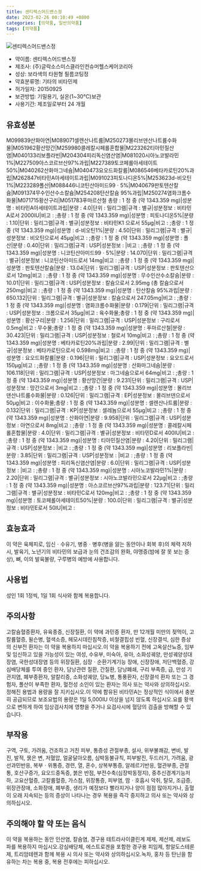 ```yaml
---
title: 센티렉스어드밴스정
date: 2023-02-26 00:10:49 +0800
categories: [의약품, 일반의약품]
tags: [의약품]
---
```

![센티렉스어드밴스정](https://nedrug.mfds.go.kr/pbp/cmn/itemImageDownload/1NCzXnoXF28)

- 약이름: 센티렉스어드밴스정
- 제조사: (주)글락소스미스클라인컨슈머헬스케어코리아
- 성상: 보라색의 타원형 필름코팅정
- 약효분류명: 기타의 비타민제
- 허가일자: 20150925
- 보관방법: 기밀용기, 실온(1~30°C)보관
- 사용기간: 제조일로부터 24 개월
## 유효성분
M099839산화아연|M089071셀렌산나트륨|M250273몰리브덴산나트륨수화물|M051962황산망간|M259980콜레칼시페롤혼합물|M223262티아민질산염|M040133리보플라빈|M204304피리독신염산염|M081020시아노코발라민1%|M227509아스코르브산97%과립|M227389토코페롤아세테이트50%|M040262산화마그네슘|M040473요오드화칼륨|M086546베타카로틴20%과립|M262847비타민A아세테이트과립|M091023피토나디온5%|M253623d-비오틴1%|M223289폴산|M088446니코틴산아미드99ㆍ5%|M040679판토텐산칼슘|M091374무수인산수소칼슘|M254208탄산칼슘 95%과립|M250274염화크롬수화물|M071715황산구리|M051783푸마르산철
총량 : 1 정 중 (약 1343.359 mg)|성분명 : 비타민A아세테이트과립|분량 : 4.0|단위 : 밀리그램|규격 : 별규|성분정보 : 비타민A로서 2000IU|비고 : ;총량 : 1 정 중 (약 1343.359 mg)|성분명 : 피토나디온5%|분량 : 1.10|단위 : 밀리그램|규격 : 별규|성분정보 : 비타민K1 으로서 55μg|비고 : ;총량 : 1 정 중 (약 1343.359 mg)|성분명 : d-비오틴1%|분량 : 4.50|단위 : 밀리그램|규격 : 별규|성분정보 : 비오틴으로서 45μg|비고 : ;총량 : 1 정 중 (약 1343.359 mg)|성분명 : 폴산|분량 : 0.40|단위 : 밀리그램|규격 : USP|성분정보 : |비고 : ;총량 : 1 정 중 (약 1343.359 mg)|성분명 : 니코틴산아미드99ㆍ5%|분량 : 14.070|단위 : 밀리그램|규격 : 별규|성분정보 : 니코틴산아미드로서 14mg|비고 : ;총량 : 1 정 중 (약 1343.359 mg)|성분명 : 판토텐산칼슘|분량 : 13.04|단위 : 밀리그램|규격 : USP|성분정보 : 판토텐산으로서 12mg|비고 : ;총량 : 1 정 중 (약 1343.359 mg)|성분명 : 무수인산수소칼슘|분량 : 10.01|단위 : 밀리그램|규격 : USP|성분정보 : 칼슘으로서 2.95mg (총 칼슘으로서 250mg)|비고 : ;총량 : 1 정 중 (약 1343.359 mg)|성분명 : 탄산칼슘 95%과립|분량 : 650.132|단위 : 밀리그램|규격 : 별규|성분정보 : 칼슘으로서 247.05mg|비고 : ;총량 : 1 정 중 (약 1343.359 mg)|성분명 : 염화크롬수화물|분량 : 0.179|단위 : 밀리그램|규격 : USP|성분정보 : 크롬으로서 35μg|비고 : 육수화물;총량 : 1 정 중 (약 1343.359 mg)|성분명 : 황산구리|분량 : 1.256|단위 : 밀리그램|규격 : USP|성분정보 : 구리로서 0.5mg|비고 : 무수물;총량 : 1 정 중 (약 1343.359 mg)|성분명 : 푸마르산철|분량 : 30.423|단위 : 밀리그램|규격 : USP|성분정보 : 철로서 10mg|비고 : ;총량 : 1 정 중 (약 1343.359 mg)|성분명 : 베타카로틴20%과립|분량 : 2.99|단위 : 밀리그램|규격 : 별규|성분정보 : 베타카로틴으로서 0.598mg|비고 : ;총량 : 1 정 중 (약 1343.359 mg)|성분명 : 요오드화칼륨|분량 : 0.196|단위 : 밀리그램|규격 : USP|성분정보 : 요오드로서 150μg|비고 : ;총량 : 1 정 중 (약 1343.359 mg)|성분명 : 산화마그네슘|분량 : 106.118|단위 : 밀리그램|규격 : USP|성분정보 : 마그네슘으로서 64mg|비고 : ;총량 : 1 정 중 (약 1343.359 mg)|성분명 : 황산망간|분량 : 9.231|단위 : 밀리그램|규격 : USP|성분정보 : 망간으로서 3mg|비고 : ;총량 : 1 정 중 (약 1343.359 mg)|성분명 : 몰리브덴산나트륨수화물|분량 : 0.126|단위 : 밀리그램|규격 : EP|성분정보 : 몰리브덴으로서 50μg|비고 : 이수화물;총량 : 1 정 중 (약 1343.359 mg)|성분명 : 셀렌산나트륨|분량 : 0.132|단위 : 밀리그램|규격 : KP|성분정보 : 셀레늄으로서 55μg|비고 : ;총량 : 1 정 중 (약 1343.359 mg)|성분명 : 산화아연|분량 : 9.958|단위 : 밀리그램|규격 : USP|성분정보 : 아연으로서 8mg|비고 : ;총량 : 1 정 중 (약 1343.359 mg)|성분명 : 콜레칼시페롤혼합물|분량 : 4.0|단위 : 밀리그램|규격 : 별규|성분정보 : 비타민D로서 400IU|비고 : ;총량 : 1 정 중 (약 1343.359 mg)|성분명 : 티아민질산염|분량 : 4.20|단위 : 밀리그램|규격 : USP|성분정보 : |비고 : ;총량 : 1 정 중 (약 1343.359 mg)|성분명 : 리보플라빈|분량 : 3.85|단위 : 밀리그램|규격 : USP|성분정보 : |비고 : ;총량 : 1 정 중 (약 1343.359 mg)|성분명 : 피리독신염산염|분량 : 6.0|단위 : 밀리그램|규격 : USP|성분정보 : |비고 : ;총량 : 1 정 중 (약 1343.359 mg)|성분명 : 시아노코발라민1%|분량 : 2.20|단위 : 밀리그램|규격 : 별규|성분정보 : 시아노코발라민으로서 22μg|비고 : ;총량 : 1 정 중 (약 1343.359 mg)|성분명 : 아스코르브산97%과립|분량 : 123.71|단위 : 밀리그램|규격 : 별규|성분정보 : 비타민C로서 120mg|비고 : ;총량 : 1 정 중 (약 1343.359 mg)|성분명 : 토코페롤아세테이트50%|분량 : 100.0|단위 : 밀리그램|규격 : 별규|성분정보 : 비타민E로서 50IU|비고 :
## 효능효과
이 약은 육체피로, 임신ㆍ수유기, 병중ㆍ병후(병을 앓는 동안이나 회복 후)의 체력 저하 시, 발육기, 노년기의 비타민의 보급과 눈의 건조감의 완화, 야맹증(밤에 잘 못 보는 증상), 뼈, 이의 발육불량, 구루병의 예방에 사용합니다.
## 사용법
성인 1회 1정씩, 1일 1회 식사와 함께 복용합니다.
## 주의사항
고칼슘혈증환자, 유육종증, 신장질환, 이 약에 과민증 환자, 만 12개월 미만의 젖먹이, 고칼륨혈증, 윌슨병, 혈색소증, 헤모시데린침착증, 비철결핍성 빈혈, 신장결석, 심한 증상의 신부전 환자는 이 약을 복용하지 마십시오.이 약을 복용하기 전에 고옥살산뇨증, 임부 및 임신하고 있을 가능성이 있는 여성, 수유부, 미숙아, 유아, 소화성궤양, 만성궤양성대장염, 국한성대장염 등의 위장질환, 심장ㆍ순환기계기능 장애, 신장장애, 저단백혈증, 강심배당체를 투여 중인 환자, 담낭관련 질환, 간질환, 담낭폐쇄, 구리 부족증, 급, 만성 기관지염, 폐부종환자, 알칼리증, 소화성궤양, 당뇨병, 통풍환자, 신장결석 환자 또는 그 경험자, 폴산이 부족한 환자, 혈전성 소인이 있는 환자는 의사 또는 약사와 상의하십시오.정해진 용법과 용량을 잘 지키십시오.이 약에 함유된 비타민A는 정상적인 식이에서 충분히 공급되므로 보조요법의 용량은 1일 5,000IU 이상을 넘지 않도록 하십시오.요를 황색으로 변하게 하여 임상검사치에 영향을 주거나 요검사시에 혈당의 검출을 방해할 수 있습니다.
## 부작용
구역, 구토, 가려움, 건조하고 거친 피부, 통증성 관절부종, 설사, 위부불쾌감, 변비, 발진, 발적, 묽은 변, 저혈압, 얼굴달아오름, 심박동불규칙, 피부발진, 두드러기, 가려움, 광선과민반응, 복부ㆍ위통증, 경련, 열, 혼수, 상복부통증, 알레르기반응, 혈관부종, 관절통, 호산구증가, 요오드중독증, 붉은 반점, 부전수축(심장박동정지), 중추신경계기능저하, 고요산혈증, 고칼륨혈증, 가스참, 위장통증, 피부염, 땀ㆍ호흡시 악취, 탈모, 조급증, 위장관장애, 소화장애, 폐부종, 생리가 예정보다 빨라지거나 양이 점점 많아지거나, 출혈이 오래 지속되는 등의 증상이 나타나는 경우 복용을 즉각 중지하고 의사 또는 약사와 상의하십시오.
## 주의해야 할 약 또는 음식
이 약을 복용하는 동안 인산염, 칼슘염, 경구용 테트라사이클린계 제제, 제산제, 레보도파를 복용하지 마십시오.강심배당체, 에스트로겐을 포함한 경구용 피임제, 항알도스테론제, 트리암테렌과 함께 복용 시 의사 또는 약사와 상의하십시오.녹차, 홍차 등 탄닌을 함유하는 차는 복용 중, 복용 전후에는 피하십시오.
